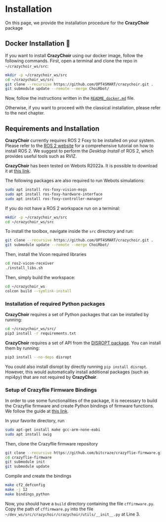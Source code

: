 # Installation
On this page, we provide the installation procedure for the **CrazyChoir** package

## Docker Installation 🐋
If you want to install **CrazyChoir** using our docker image, follow the following commands.
First, open a terminal and clone the repo in `~/crazychoir_ws/src`:

```bash
mkdir -p ~/crazychoir_ws/src
cd ~/crazychoir_ws/src
git clone --recursive https://github.com/OPT4SMART/crazychoir.git .
git submodule update --remote --merge ChoiRbot/
```
Now, follow the instructions written in the [`README_docker.md`](https://github.com/OPT4SMART/crazychoir/blob/master/docker/README_docker.md) file.

Otherwise, if you want to proceed with the classical installation, please refer to the next chapter.

## Requirements and Installation

**CrazyChoir** currently requires ROS 2 Foxy to be installed on your system.
Please refer to the [ROS 2 website](https://index.ros.org/doc/ros2/) for a comprehensive
tutorial on how to install ROS 2. We suggest to perform the *Desktop Install* of ROS 2,
which provides useful tools such as RVIZ.

**CrazyChoir** has been tested on Webots R2022a. It is possible to download it at [this link](https://github.com/cyberbotics/webots/releases/tag/R2022a).

The following packages are also required to run Webots simulations:

```bash
sudo apt install ros-foxy-vision-msgs
sudo apt install ros-foxy-hardware-interface
sudo apt install ros-foxy-controller-manager
```

If you do not have a ROS 2 workspace run on a terminal:

```bash
mkdir -p ~/crazychoir_ws/src
cd ~/crazychoir_ws/src
```

To install the toolbox, navigate inside the `src` directory and run:

```bash
git clone --recursive https://github.com/OPT4SMART/crazychoir.git .
git submodule update --remote --merge ChoiRbot/
```

Then, install the Vicon required libraries

```bash
cd ros2-vicon-receiver
./install_libs.sh
```

Then, simply build the workspace:
```bash
cd ~/crazychoir_ws
colcon build --symlink-install
```

### Installation of required Python packages

**CrazyChoir** requires a set of Python packages that can be installed by running:
```  bash
cd ~/crazychoir_ws/src/
pip3 install -r requirements.txt
```

**CrazyChoir** requires a set of API from the [DISROPT package](https://github.com/OPT4SMART/disropt).
You can install them by running:
```bash
pip3 install --no-deps disropt
```
You could also install disropt by directly running ``pip install disropt``. However,
this would automatically install additional packages (such as mpi4py) that are
not required by **CrazyChoir**.

### Setup of Crazyflie Firmware Bindings
In order to use some functionalities of the package, it is necessary to build the Crazyflie firmware and create Python bindings of firmware functions.
We follow the guide at [this link](https://github.com/bitcraze/crazyflie-firmware/blob/master/docs/building-and-flashing/build.md).

In your favorite directory, run
```bash
sudo apt-get install make gcc-arm-none-eabi
sudo apt install swig
```
Then, clone the Crazyflie firmware repository
```bash
git clone --recursive https://github.com/bitcraze/crazyflie-firmware.git
cd crazyflie-firmware
git submodule init
git submodule update
```

Compile and create the bindings
```bash
make cf2_defconfig
make -j 12
make bindings_python
```

Now, you should have a ```build``` directory containing the file ```cffirmware.py```.
Copy the path of ```cffirmware.py``` into the file ```~/dev_ws/src/crazychoir/crazychoir/utils/__init__.py``` at Line 3.
